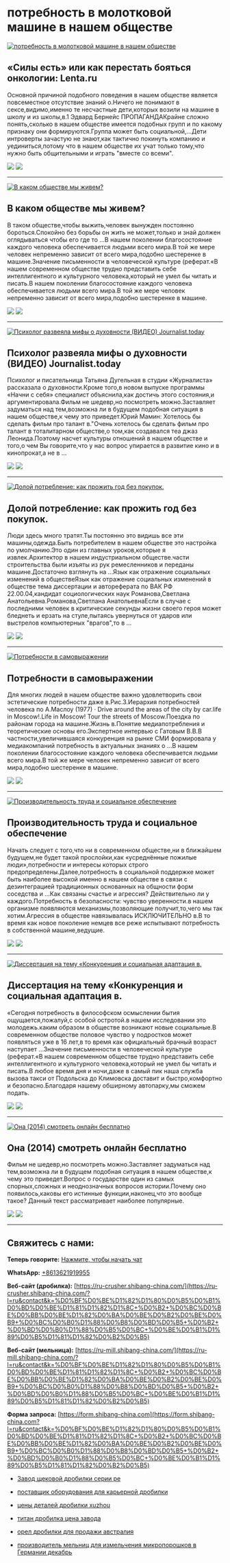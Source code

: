 # потребность в молотковой машине в нашем обществе

<a href="https://swt.shibang-china.com/?l=ru&img&k=%D0%BF%D0%BE%D1%82%D1%80%D0%B5%D0%B1%D0%BD%D0%BE%D1%81%D1%82%D1%8C+%D0%B2+%D0%BC%D0%BE%D0%BB%D0%BE%D1%82%D0%BA%D0%BE%D0%B2%D0%BE%D0%B9+%D0%BC%D0%B0%D1%88%D0%B8%D0%BD%D0%B5+%D0%B2+%D0%BD%D0%B0%D1%88%D0%B5%D0%BC+%D0%BE%D0%B1%D1%89%D0%B5%D1%81%D1%82%D0%B2%D0%B5" target="_blank">![потребность в молотковой машине в нашем обществе](http://static.shibang-china.com/all-800x300/1257.jpg)</a>

## &#171;Силы есть&#187; или как перестать бояться онкологии: Lenta.ru
Основной причиной подобного поведения в нашем обществе является повсеместное отсутствие знаний о.Ничего не понимают в сексе,видимо,именно те несчастные дети,которых возили на машине в школу и из школы,в.1 Эдвард Бернейс ПРОПАГАНДАКрайне сложно понять,сколько в нашем обществе имеется подобных групп и по какому признаку они формируются.Группа может быть социальной,…Дети интроверты зачастую не знают,как тактично покинуть компанию и уединиться,потому что в нашем обществе их учат только тому,что нужно быть общительными и играть &quot;вместе со всеми&quot;.


<a href="https://whatsapp.shibangsoft.com/WhatsApp.php" target="_blank" title="WhatsApp">![](http://static.shibang-china.com/icon/whatsapp.png)</a> <a href="https://swt.shibang-china.com/?l=ru&icon&k=%D0%BF%D0%BE%D1%82%D1%80%D0%B5%D0%B1%D0%BD%D0%BE%D1%81%D1%82%D1%8C+%D0%B2+%D0%BC%D0%BE%D0%BB%D0%BE%D1%82%D0%BA%D0%BE%D0%B2%D0%BE%D0%B9+%D0%BC%D0%B0%D1%88%D0%B8%D0%BD%D0%B5+%D0%B2+%D0%BD%D0%B0%D1%88%D0%B5%D0%BC+%D0%BE%D0%B1%D1%89%D0%B5%D1%81%D1%82%D0%B2%D0%B5" target="_blank">![](http://static.shibang-china.com/icon/chat-ru.png)</a>

---

<a href="https://swt.shibang-china.com/?l=ru&img&k=%D0%BF%D0%BE%D1%82%D1%80%D0%B5%D0%B1%D0%BD%D0%BE%D1%81%D1%82%D1%8C+%D0%B2+%D0%BC%D0%BE%D0%BB%D0%BE%D1%82%D0%BA%D0%BE%D0%B2%D0%BE%D0%B9+%D0%BC%D0%B0%D1%88%D0%B8%D0%BD%D0%B5+%D0%B2+%D0%BD%D0%B0%D1%88%D0%B5%D0%BC+%D0%BE%D0%B1%D1%89%D0%B5%D1%81%D1%82%D0%B2%D0%B5" target="_blank">![В каком обществе мы живем?](http://static.shibang-china.com/all-800x300/780.jpg)</a>

## В каком обществе мы живем?
В таком обществе,чтобы выжить,человек вынужден постоянно бороться.Спокойно без борьбы он жить не может,только и знай должен оглядываться чтобы его где то …В нашем поколении благосостояние каждого человека обеспечивается людьми всего мира.В той же мере человек непременно зависит от всего мира,подобно шестеренке в машине.Значение письменности в человеческой культуре (реферат.&#171;В нашем современном обществе трудно представить себе интеллигентного и культурного человека,который не умел бы читать и писать.В нашем поколении благосостояние каждого человека обеспечивается людьми всего мира.В той же мере человек непременно зависит от всего мира,подобно шестеренке в машине.


<a href="https://whatsapp.shibangsoft.com/WhatsApp.php" target="_blank" title="WhatsApp">![](http://static.shibang-china.com/icon/whatsapp.png)</a> <a href="https://swt.shibang-china.com/?l=ru&icon&k=%D0%BF%D0%BE%D1%82%D1%80%D0%B5%D0%B1%D0%BD%D0%BE%D1%81%D1%82%D1%8C+%D0%B2+%D0%BC%D0%BE%D0%BB%D0%BE%D1%82%D0%BA%D0%BE%D0%B2%D0%BE%D0%B9+%D0%BC%D0%B0%D1%88%D0%B8%D0%BD%D0%B5+%D0%B2+%D0%BD%D0%B0%D1%88%D0%B5%D0%BC+%D0%BE%D0%B1%D1%89%D0%B5%D1%81%D1%82%D0%B2%D0%B5" target="_blank">![](http://static.shibang-china.com/icon/chat-ru.png)</a>

---

<a href="https://swt.shibang-china.com/?l=ru&img&k=%D0%BF%D0%BE%D1%82%D1%80%D0%B5%D0%B1%D0%BD%D0%BE%D1%81%D1%82%D1%8C+%D0%B2+%D0%BC%D0%BE%D0%BB%D0%BE%D1%82%D0%BA%D0%BE%D0%B2%D0%BE%D0%B9+%D0%BC%D0%B0%D1%88%D0%B8%D0%BD%D0%B5+%D0%B2+%D0%BD%D0%B0%D1%88%D0%B5%D0%BC+%D0%BE%D0%B1%D1%89%D0%B5%D1%81%D1%82%D0%B2%D0%B5" target="_blank">![Психолог развеяла мифы о духовности (ВИДЕО) Journalist.today](http://static.shibang-china.com/all-800x300/558.jpg)</a>

## Психолог развеяла мифы о духовности (ВИДЕО) Journalist.today
Психолог и писательница Татьяна Дугельная в студии &#171;Журналиста&#187; рассказала о духовности.Кроме того,в новом выпуске программы &#171;Начни с себя&#187; специалист объяснила,как достичь этого состояния,и аргументировала.Фильм не шедевр,но посмотреть можно.Заставляет задуматься над тем,возможна ли в будущем подобная ситуация в нашем обществе,к чему это приведет.Юрий Мамин: Хотелось бы сделать фильм про талант в.&quot;Очень хотелось бы сделать фильм про талант в тоталитарном обществе,о том,как создавался теа джаз Леонида.Поэтому насчет культуры отношений в нашем обществе и того,о чем Вы говорите,что у нас вопрос упирается в развитие кино и в кинопрокат,а не в …


<a href="https://whatsapp.shibangsoft.com/WhatsApp.php" target="_blank" title="WhatsApp">![](http://static.shibang-china.com/icon/whatsapp.png)</a> <a href="https://swt.shibang-china.com/?l=ru&icon&k=%D0%BF%D0%BE%D1%82%D1%80%D0%B5%D0%B1%D0%BD%D0%BE%D1%81%D1%82%D1%8C+%D0%B2+%D0%BC%D0%BE%D0%BB%D0%BE%D1%82%D0%BA%D0%BE%D0%B2%D0%BE%D0%B9+%D0%BC%D0%B0%D1%88%D0%B8%D0%BD%D0%B5+%D0%B2+%D0%BD%D0%B0%D1%88%D0%B5%D0%BC+%D0%BE%D0%B1%D1%89%D0%B5%D1%81%D1%82%D0%B2%D0%B5" target="_blank">![](http://static.shibang-china.com/icon/chat-ru.png)</a>

---

<a href="https://swt.shibang-china.com/?l=ru&img&k=%D0%BF%D0%BE%D1%82%D1%80%D0%B5%D0%B1%D0%BD%D0%BE%D1%81%D1%82%D1%8C+%D0%B2+%D0%BC%D0%BE%D0%BB%D0%BE%D1%82%D0%BA%D0%BE%D0%B2%D0%BE%D0%B9+%D0%BC%D0%B0%D1%88%D0%B8%D0%BD%D0%B5+%D0%B2+%D0%BD%D0%B0%D1%88%D0%B5%D0%BC+%D0%BE%D0%B1%D1%89%D0%B5%D1%81%D1%82%D0%B2%D0%B5" target="_blank">![Долой потребление: как прожить год без покупок.](http://static.shibang-china.com/all-800x300/1250.jpg)</a>

## Долой потребление: как прожить год без покупок.
Люди здесь много тратят.Ты постоянно это видишь все эти машины,одежда.Быть потребителем в нашем обществе это настройка по умолчанию.Это один из главных уроков,которые я извлек.Архитектор в нашем индустриальном обществе.части строительства были изъяты из рук ремесленников и переданы машине.Достаточно взглянуть на …Язык как отражение социальных изменений в обществеЯзык как отражение социальных изменений в обществе тема диссертации и автореферата по ВАК РФ 22.00.04,кандидат социологических наук Романова,Светлана Анатольевна.Романова,Светлана АнатольевнаЕсли в случае с последними человек в критические секунды жизни своего героя может бледнеть и ерзать на стуле,пытаясь увернуться от ударов или выстрелов компьютерных &quot;врагов&quot;,то в …


<a href="https://whatsapp.shibangsoft.com/WhatsApp.php" target="_blank" title="WhatsApp">![](http://static.shibang-china.com/icon/whatsapp.png)</a> <a href="https://swt.shibang-china.com/?l=ru&icon&k=%D0%BF%D0%BE%D1%82%D1%80%D0%B5%D0%B1%D0%BD%D0%BE%D1%81%D1%82%D1%8C+%D0%B2+%D0%BC%D0%BE%D0%BB%D0%BE%D1%82%D0%BA%D0%BE%D0%B2%D0%BE%D0%B9+%D0%BC%D0%B0%D1%88%D0%B8%D0%BD%D0%B5+%D0%B2+%D0%BD%D0%B0%D1%88%D0%B5%D0%BC+%D0%BE%D0%B1%D1%89%D0%B5%D1%81%D1%82%D0%B2%D0%B5" target="_blank">![](http://static.shibang-china.com/icon/chat-ru.png)</a>

---

<a href="https://swt.shibang-china.com/?l=ru&img&k=%D0%BF%D0%BE%D1%82%D1%80%D0%B5%D0%B1%D0%BD%D0%BE%D1%81%D1%82%D1%8C+%D0%B2+%D0%BC%D0%BE%D0%BB%D0%BE%D1%82%D0%BA%D0%BE%D0%B2%D0%BE%D0%B9+%D0%BC%D0%B0%D1%88%D0%B8%D0%BD%D0%B5+%D0%B2+%D0%BD%D0%B0%D1%88%D0%B5%D0%BC+%D0%BE%D0%B1%D1%89%D0%B5%D1%81%D1%82%D0%B2%D0%B5" target="_blank">![Потребности в самовыражении](http://static.shibang-china.com/all-800x300/584.jpg)</a>

## Потребности в самовыражении
Для многих людей в нашем обществе важно удовлетворить свои эстетические потребности даже в.Рис.3.Иерархия потребностей человека по А.Маслоу (1977)&nbsp;&#0183;&#32;Drive around the areas of the city by car.life in Moscow!.Life in Moscow! Tour the streets of Moscow.Поездка по районам города на машине.Жизнь в.Понятие медиапотребления и теоретические основы его.Экспертное интервью с Гатовым В.В.В частности,увеличившаяся конкуренция на рынке СМИ формировала у медиакомпаний потребность в актуальных знаниях о …В нашем поколении благосостояние каждого человека обеспечивается людьми всего мира.В той же мере человек непременно зависит от всего мира,подобно шестеренке в машине.


<a href="https://whatsapp.shibangsoft.com/WhatsApp.php" target="_blank" title="WhatsApp">![](http://static.shibang-china.com/icon/whatsapp.png)</a> <a href="https://swt.shibang-china.com/?l=ru&icon&k=%D0%BF%D0%BE%D1%82%D1%80%D0%B5%D0%B1%D0%BD%D0%BE%D1%81%D1%82%D1%8C+%D0%B2+%D0%BC%D0%BE%D0%BB%D0%BE%D1%82%D0%BA%D0%BE%D0%B2%D0%BE%D0%B9+%D0%BC%D0%B0%D1%88%D0%B8%D0%BD%D0%B5+%D0%B2+%D0%BD%D0%B0%D1%88%D0%B5%D0%BC+%D0%BE%D0%B1%D1%89%D0%B5%D1%81%D1%82%D0%B2%D0%B5" target="_blank">![](http://static.shibang-china.com/icon/chat-ru.png)</a>

---

<a href="https://swt.shibang-china.com/?l=ru&img&k=%D0%BF%D0%BE%D1%82%D1%80%D0%B5%D0%B1%D0%BD%D0%BE%D1%81%D1%82%D1%8C+%D0%B2+%D0%BC%D0%BE%D0%BB%D0%BE%D1%82%D0%BA%D0%BE%D0%B2%D0%BE%D0%B9+%D0%BC%D0%B0%D1%88%D0%B8%D0%BD%D0%B5+%D0%B2+%D0%BD%D0%B0%D1%88%D0%B5%D0%BC+%D0%BE%D0%B1%D1%89%D0%B5%D1%81%D1%82%D0%B2%D0%B5" target="_blank">![Производительность труда и социальное обеспечение](http://static.shibang-china.com/all-800x300/724.jpg)</a>

## Производительность труда и социальное обеспечение
Начать следует с того,что ни в современном обществе,ни в ближайшем будущем,не будет такой прослойки,как &#171;усреднённые пожилые люди&#187;,потребности и интересы которых строго предопределены.Далее,потребность в социальной поддержке может быть наиболее высокой именно в нашем обществе в связи с дезинтеграцией традиционных основанных на общности форм соседства и …Как связаны счастье и агрессия? Действительно ли у каждого.Потребность в безопасности: чувство уверенности.в нашем организме появляются механизмы,позволяющие получит,то,чего мы так хотим.Агрессия в обществе навязывалась ИСКЛЮЧИТЕЛЬНО в.В то время как новое поколение немцев все реже испытывают потребность в собственной машине,ведущие.


<a href="https://whatsapp.shibangsoft.com/WhatsApp.php" target="_blank" title="WhatsApp">![](http://static.shibang-china.com/icon/whatsapp.png)</a> <a href="https://swt.shibang-china.com/?l=ru&icon&k=%D0%BF%D0%BE%D1%82%D1%80%D0%B5%D0%B1%D0%BD%D0%BE%D1%81%D1%82%D1%8C+%D0%B2+%D0%BC%D0%BE%D0%BB%D0%BE%D1%82%D0%BA%D0%BE%D0%B2%D0%BE%D0%B9+%D0%BC%D0%B0%D1%88%D0%B8%D0%BD%D0%B5+%D0%B2+%D0%BD%D0%B0%D1%88%D0%B5%D0%BC+%D0%BE%D0%B1%D1%89%D0%B5%D1%81%D1%82%D0%B2%D0%B5" target="_blank">![](http://static.shibang-china.com/icon/chat-ru.png)</a>

---

<a href="https://swt.shibang-china.com/?l=ru&img&k=%D0%BF%D0%BE%D1%82%D1%80%D0%B5%D0%B1%D0%BD%D0%BE%D1%81%D1%82%D1%8C+%D0%B2+%D0%BC%D0%BE%D0%BB%D0%BE%D1%82%D0%BA%D0%BE%D0%B2%D0%BE%D0%B9+%D0%BC%D0%B0%D1%88%D0%B8%D0%BD%D0%B5+%D0%B2+%D0%BD%D0%B0%D1%88%D0%B5%D0%BC+%D0%BE%D0%B1%D1%89%D0%B5%D1%81%D1%82%D0%B2%D0%B5" target="_blank">![Диссертация на тему &#171;Конкуренция и социальная адаптация в.](http://static.shibang-china.com/all-800x300/476.jpg)</a>

## Диссертация на тему &#171;Конкуренция и социальная адаптация в.
&#171;Сегодня потребность в философском осмыслении бытия ощущается,пожалуй,с особой остротой.в нашем исследовании это молодежь.каким образом в обществе возникают новые социальные.В современном обществе половое чувство у подростков может появляться уже в 16 лет,в то время как официальный брачный возраст наступает …Значение письменности в человеческой культуре (реферат.&#171;В нашем современном обществе трудно представить себе интеллигентного и культурного человека,который не умел бы читать и писать.В любое время дня и ночи,даже в самый пик наша служба вызова такси от Подольска до Климовска доставит и быстро,комфортно и безопасно.Благодаря нашему обширному автопарку,мы сможем подать.


<a href="https://whatsapp.shibangsoft.com/WhatsApp.php" target="_blank" title="WhatsApp">![](http://static.shibang-china.com/icon/whatsapp.png)</a> <a href="https://swt.shibang-china.com/?l=ru&icon&k=%D0%BF%D0%BE%D1%82%D1%80%D0%B5%D0%B1%D0%BD%D0%BE%D1%81%D1%82%D1%8C+%D0%B2+%D0%BC%D0%BE%D0%BB%D0%BE%D1%82%D0%BA%D0%BE%D0%B2%D0%BE%D0%B9+%D0%BC%D0%B0%D1%88%D0%B8%D0%BD%D0%B5+%D0%B2+%D0%BD%D0%B0%D1%88%D0%B5%D0%BC+%D0%BE%D0%B1%D1%89%D0%B5%D1%81%D1%82%D0%B2%D0%B5" target="_blank">![](http://static.shibang-china.com/icon/chat-ru.png)</a>

---

<a href="https://swt.shibang-china.com/?l=ru&img&k=%D0%BF%D0%BE%D1%82%D1%80%D0%B5%D0%B1%D0%BD%D0%BE%D1%81%D1%82%D1%8C+%D0%B2+%D0%BC%D0%BE%D0%BB%D0%BE%D1%82%D0%BA%D0%BE%D0%B2%D0%BE%D0%B9+%D0%BC%D0%B0%D1%88%D0%B8%D0%BD%D0%B5+%D0%B2+%D0%BD%D0%B0%D1%88%D0%B5%D0%BC+%D0%BE%D0%B1%D1%89%D0%B5%D1%81%D1%82%D0%B2%D0%B5" target="_blank">![Она (2014) смотреть онлайн бесплатно](http://static.shibang-china.com/all-800x300/814.jpg)</a>

## Она (2014) смотреть онлайн бесплатно
Фильм не шедевр,но посмотреть можно.Заставляет задуматься над тем,возможна ли в будущем подобная ситуация в нашем обществе,к чему это приведет.Вопрос о государстве один из самых спорных,сложных и неоднозначных вопросов истории.Почему оно появилось,каковы его истинные функции,наконец,что это вообще такое? Данный текст рассматривает наиболее популярные.

<a href="https://whatsapp.shibangsoft.com/WhatsApp.php" target="_blank" title="WhatsApp">![](http://static.shibang-china.com/icon/whatsapp.png)</a> <a href="https://swt.shibang-china.com/?l=ru&icon&k=%D0%BF%D0%BE%D1%82%D1%80%D0%B5%D0%B1%D0%BD%D0%BE%D1%81%D1%82%D1%8C+%D0%B2+%D0%BC%D0%BE%D0%BB%D0%BE%D1%82%D0%BA%D0%BE%D0%B2%D0%BE%D0%B9+%D0%BC%D0%B0%D1%88%D0%B8%D0%BD%D0%B5+%D0%B2+%D0%BD%D0%B0%D1%88%D0%B5%D0%BC+%D0%BE%D0%B1%D1%89%D0%B5%D1%81%D1%82%D0%B2%D0%B5" target="_blank">![](http://static.shibang-china.com/icon/chat-ru.png)</a>

---
## Свяжитесь с нами:

**Теперь говорите:** [Нажмите, чтобы начать чат](https://swt.shibang-china.com?l=ru&contact&k=%D0%BF%D0%BE%D1%82%D1%80%D0%B5%D0%B1%D0%BD%D0%BE%D1%81%D1%82%D1%8C+%D0%B2+%D0%BC%D0%BE%D0%BB%D0%BE%D1%82%D0%BA%D0%BE%D0%B2%D0%BE%D0%B9+%D0%BC%D0%B0%D1%88%D0%B8%D0%BD%D0%B5+%D0%B2+%D0%BD%D0%B0%D1%88%D0%B5%D0%BC+%D0%BE%D0%B1%D1%89%D0%B5%D1%81%D1%82%D0%B2%D0%B5)

**WhatsApp:**  [+8613621919955](https://whatsapp.shibangsoft.com/WhatsApp.php)

**Веб-сайт (дробилка):** [https://ru-crusher.shibang-china.com/](https://ru-crusher.shibang-china.com/?l=ru&contact&k=%D0%BF%D0%BE%D1%82%D1%80%D0%B5%D0%B1%D0%BD%D0%BE%D1%81%D1%82%D1%8C+%D0%B2+%D0%BC%D0%BE%D0%BB%D0%BE%D1%82%D0%BA%D0%BE%D0%B2%D0%BE%D0%B9+%D0%BC%D0%B0%D1%88%D0%B8%D0%BD%D0%B5+%D0%B2+%D0%BD%D0%B0%D1%88%D0%B5%D0%BC+%D0%BE%D0%B1%D1%89%D0%B5%D1%81%D1%82%D0%B2%D0%B5)

**Веб-сайт (мельница):** [https://ru-mill.shibang-china.com/](https://ru-mill.shibang-china.com/?l=ru&contact&k=%D0%BF%D0%BE%D1%82%D1%80%D0%B5%D0%B1%D0%BD%D0%BE%D1%81%D1%82%D1%8C+%D0%B2+%D0%BC%D0%BE%D0%BB%D0%BE%D1%82%D0%BA%D0%BE%D0%B2%D0%BE%D0%B9+%D0%BC%D0%B0%D1%88%D0%B8%D0%BD%D0%B5+%D0%B2+%D0%BD%D0%B0%D1%88%D0%B5%D0%BC+%D0%BE%D0%B1%D1%89%D0%B5%D1%81%D1%82%D0%B2%D0%B5)

**Форма запроса:** [https://form.shibang-china.com](https://form.shibang-china.com?l=ru&contact&k=%D0%BF%D0%BE%D1%82%D1%80%D0%B5%D0%B1%D0%BD%D0%BE%D1%81%D1%82%D1%8C+%D0%B2+%D0%BC%D0%BE%D0%BB%D0%BE%D1%82%D0%BA%D0%BE%D0%B2%D0%BE%D0%B9+%D0%BC%D0%B0%D1%88%D0%B8%D0%BD%D0%B5+%D0%B2+%D0%BD%D0%B0%D1%88%D0%B5%D0%BC+%D0%BE%D0%B1%D1%89%D0%B5%D1%81%D1%82%D0%B2%D0%B5)

* [Завод щековой дробилки серии pe](../121/%D0%97%D0%B0%D0%B2%D0%BE%D0%B4%20%D1%89%D0%B5%D0%BA%D0%BE%D0%B2%D0%BE%D0%B9%20%D0%B4%D1%80%D0%BE%D0%B1%D0%B8%D0%BB%D0%BA%D0%B8%20%D1%81%D0%B5%D1%80%D0%B8%D0%B8%20pe.md)

* [поставщик оборудования для карьерной дробилки](../123/%D0%BF%D0%BE%D1%81%D1%82%D0%B0%D0%B2%D1%89%D0%B8%D0%BA%20%D0%BE%D0%B1%D0%BE%D1%80%D1%83%D0%B4%D0%BE%D0%B2%D0%B0%D0%BD%D0%B8%D1%8F%20%D0%B4%D0%BB%D1%8F%20%D0%BA%D0%B0%D1%80%D1%8C%D0%B5%D1%80%D0%BD%D0%BE%D0%B9%20%D0%B4%D1%80%D0%BE%D0%B1%D0%B8%D0%BB%D0%BA%D0%B8.md)

* [цены деталей дробилки xuzhou](../125/%D1%86%D0%B5%D0%BD%D1%8B%20%D0%B4%D0%B5%D1%82%D0%B0%D0%BB%D0%B5%D0%B9%20%D0%B4%D1%80%D0%BE%D0%B1%D0%B8%D0%BB%D0%BA%D0%B8%20xuzhou.md)

* [титан дробилка цена завода](../125/%D1%82%D0%B8%D1%82%D0%B0%D0%BD%20%D0%B4%D1%80%D0%BE%D0%B1%D0%B8%D0%BB%D0%BA%D0%B0%20%D1%86%D0%B5%D0%BD%D0%B0%20%D0%B7%D0%B0%D0%B2%D0%BE%D0%B4%D0%B0.md)

* [орел дробилки для продажи австралия](../123/%D0%BE%D1%80%D0%B5%D0%BB%20%D0%B4%D1%80%D0%BE%D0%B1%D0%B8%D0%BB%D0%BA%D0%B8%20%D0%B4%D0%BB%D1%8F%20%D0%BF%D1%80%D0%BE%D0%B4%D0%B0%D0%B6%D0%B8%20%D0%B0%D0%B2%D1%81%D1%82%D1%80%D0%B0%D0%BB%D0%B8%D1%8F.md)

* [производитель мельниц для измельчения микропорошков в Германии декабрь](../121/%D0%BF%D1%80%D0%BE%D0%B8%D0%B7%D0%B2%D0%BE%D0%B4%D0%B8%D1%82%D0%B5%D0%BB%D1%8C%20%D0%BC%D0%B5%D0%BB%D1%8C%D0%BD%D0%B8%D1%86%20%D0%B4%D0%BB%D1%8F%20%D0%B8%D0%B7%D0%BC%D0%B5%D0%BB%D1%8C%D1%87%D0%B5%D0%BD%D0%B8%D1%8F%20%D0%BC%D0%B8%D0%BA%D1%80%D0%BE%D0%BF%D0%BE%D1%80%D0%BE%D1%88%D0%BA%D0%BE%D0%B2%20%D0%B2%20%D0%93%D0%B5%D1%80%D0%BC%D0%B0%D0%BD%D0%B8%D0%B8%20%D0%B4%D0%B5%D0%BA%D0%B0%D0%B1%D1%80%D1%8C.md)